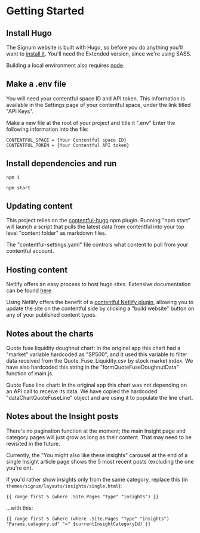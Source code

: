 # Getting Started

## Install Hugo
The Signum website is built with Hugo, so before you do anything you'll want to [install it](https://gohugo.io/getting-started/installing/). You'll need the Extended version, since we're using SASS.

Building a local environment also requires [node](https://nodejs.org/en/download/).

## Make a .env file

You will need your contentful space ID and API token. This information is available in the Settings page of your contentful space, under the link titled "API Keys".

Make a new file at the root of your project and title it ".env"
Enter the following information into the file:

```
CONTENTFUL_SPACE = {Your Contentful space ID}
CONTENTFUL_TOKEN = {Your Contentful API token}
```

## Install dependencies and run

```
npm i
```
```
npm start
```

## Updating content

This project relies on the [contentful-hugo](https://www.npmjs.com/package/contentful-hugo) npm plugin. Running "npm start" will launch a script that pulls the latest data from contentful into your top level "content folder" as markdown files.

The "contentful-settings.yaml" file controls what content to pull from your contentful account.

## Hosting content

Netlify offers an easy process to host hugo sites. Extensive documentation can be found [here](https://gohugo.io/hosting-and-deployment/hosting-on-netlify/)

Using Netlify offers the benefit of a [contentful Netlify plugin](https://www.contentful.com/developers/docs/extensibility/apps/netlify), allowing you to update the site on the contentful side by clicking a "build website" button on any of your published content types.

## Notes about the charts

Quote fuse liquidity doughnut chart: In the original app this chart had a "market" variable hardcoded as "SP500", and it used this variable to filter data received from the Quote_Fuse_Liquidity.csv by stock market index. We have also hardcoded this string in the "formQuoteFuseDoughnutData" function of main.js.

Quote Fuse line chart: In the original app this chart was not depending on an API call to receive its data. We have copied the hardcoded "dataChartQuoteFuseLine" object and are using it to populate the line chart.

## Notes about the Insight posts
There's no pagination function at the moment; the main Insight page and category pages will just grow as long as their content. That may need to be revisited in the future.

Currently, the "You might also like these insights" carousel at the end of a single Insight article page shows the 5 most recent posts (excluding the one you're on).

If you'd rather show insights only from the same category, replace this (in `themes/signum/layouts/insights/single.html`):
```
{{ range first 5 (where .Site.Pages "Type" "insights") }}
```
...with this:
```
{{ range first 5 (where (where .Site.Pages "Type" "insights")  "Params.category.id" "=" $currentInsightCategoryId) }}
```
